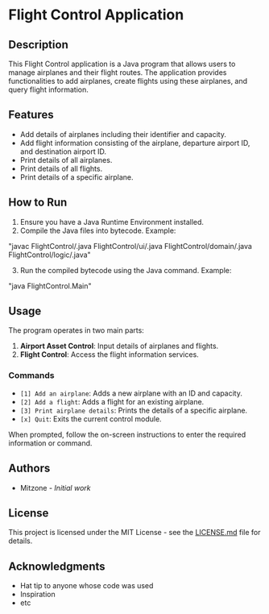 # Flight Control Application

## Description
This Flight Control application is a Java program that allows users to manage airplanes and their flight routes. The application provides functionalities to add airplanes, create flights using these airplanes, and query flight information.

## Features
- Add details of airplanes including their identifier and capacity.
- Add flight information consisting of the airplane, departure airport ID, and destination airport ID.
- Print details of all airplanes.
- Print details of all flights.
- Print details of a specific airplane.

## How to Run

1. Ensure you have a Java Runtime Environment installed.
2. Compile the Java files into bytecode. Example:

"javac FlightControl/.java FlightControl/ui/.java FlightControl/domain/.java FlightControl/logic/.java"

3. Run the compiled bytecode using the Java command. Example:

"java FlightControl.Main"

## Usage
The program operates in two main parts:
1. **Airport Asset Control**: Input details of airplanes and flights.
2. **Flight Control**: Access the flight information services.

### Commands
- `[1] Add an airplane`: Adds a new airplane with an ID and capacity.
- `[2] Add a flight`: Adds a flight for an existing airplane.
- `[3] Print airplane details`: Prints the details of a specific airplane.
- `[x] Quit`: Exits the current control module.

When prompted, follow the on-screen instructions to enter the required information or command.

## Authors
- Mitzone - *Initial work*

## License
This project is licensed under the MIT License - see the [LICENSE.md](LICENSE.md) file for details.

## Acknowledgments
- Hat tip to anyone whose code was used
- Inspiration
- etc
